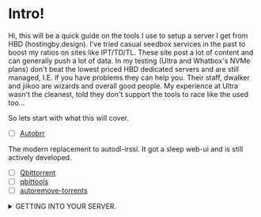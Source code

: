 # Intro!

Hi, this will be a quick guide on the tools I use to setup a server I get from HBD (hostingby.design). I've tried casual seedbox services in the past to boost my ratios on sites like IPT/TD/TL. These site post a lot of content and can generally push a lot of data. In my testing (Ultra and Whatbox's NVMe plans) don't beat the lowest priced HBD dedicated servers and are still managed, I.E. if you have problems they can help you. Their staff, dwalker and jiikoo are wizards and overall good people. My experience at Ultra wasn't the cleanest, told they don't support the tools to race like the used too... 

So lets start with what this will cover.
- [ ] [Autobrr](https://autobrr.com)

 The modern replacement to autodl-irssi. It got a sleep web-ui and is still actively developed.
 
- [ ] [Qbittorrent](https://www.qbittorrent.org/)
- [ ] [qbittools](https://gitlab.com/AlexKM/qbittools#reannounce-with-systemd)
- [ ] [autoremove-torrents](https://autoremove-torrents.readthedocs.io/en/latest/)

<details>
  <summary>GETTING INTO YOUR SERVER.</summary>
  
  ### Heading
  1. Foo
  2. Bar
     * Baz
     * Qux

  ### Some Code
  ```js
  function logSomething(something) {
    console.log('Something', something);
  }
  ```
</details>
